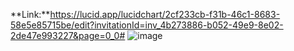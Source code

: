 **Link:**https://lucid.app/lucidchart/2cf233cb-f31b-46c1-8683-58e5e85715be/edit?invitationId=inv_4b273886-b052-49e9-8e02-2de47e993227&page=0_0#
![image](https://github.com/Project-Impacta/Modelo-Banco/assets/114624530/ccff41a3-8b28-4798-a723-174165e304a1)




